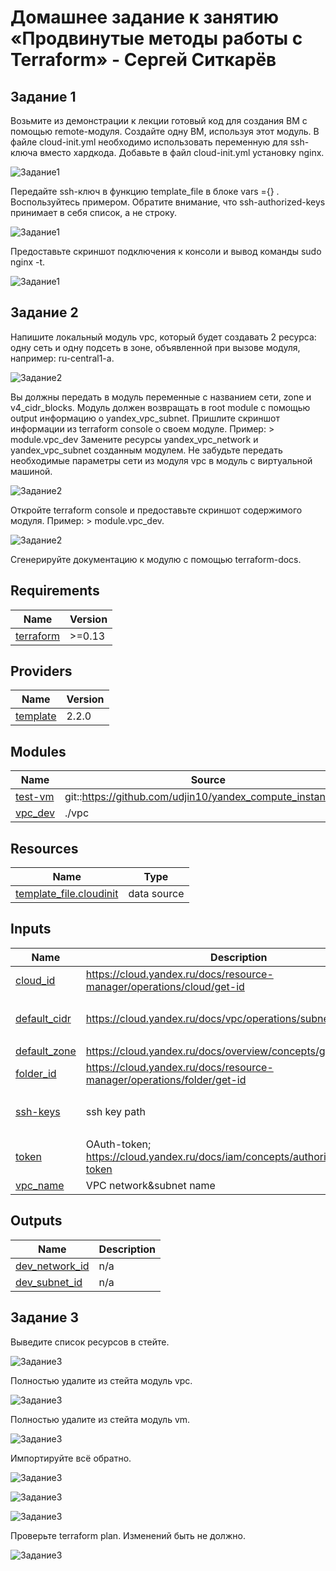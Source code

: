 # Домашнее задание к занятию «Продвинутые методы работы с Terraform» - Сергей Ситкарёв

## Задание 1

Возьмите из демонстрации к лекции готовый код для создания ВМ с помощью remote-модуля.
Создайте одну ВМ, используя этот модуль. В файле cloud-init.yml необходимо использовать переменную для ssh-ключа вместо хардкода.
Добавьте в файл cloud-init.yml установку nginx.

![Задание1](https://github.com/SSitkarev/terraform-04/blob/main/img/1.jpg)

Передайте ssh-ключ в функцию template_file в блоке vars ={} . Воспользуйтесь примером. Обратите внимание, что ssh-authorized-keys принимает в себя список, а не строку.

![Задание1](https://github.com/SSitkarev/terraform-04/blob/main/img/2-1.jpg)

Предоставьте скриншот подключения к консоли и вывод команды sudo nginx -t.

![Задание1](https://github.com/SSitkarev/terraform-04/blob/main/img/3.jpg)

## Задание 2

Напишите локальный модуль vpc, который будет создавать 2 ресурса: одну сеть и одну подсеть в зоне, объявленной при вызове модуля, например: ru-central1-a.

![Задание2](https://github.com/SSitkarev/terraform-04/blob/main/img/4.jpg)

Вы должны передать в модуль переменные с названием сети, zone и v4_cidr_blocks.
Модуль должен возвращать в root module с помощью output информацию о yandex_vpc_subnet. Пришлите скриншот информации из terraform console о своем модуле. Пример: > module.vpc_dev
Замените ресурсы yandex_vpc_network и yandex_vpc_subnet созданным модулем. Не забудьте передать необходимые параметры сети из модуля vpc в модуль с виртуальной машиной.

![Задание2](https://github.com/SSitkarev/terraform-04/blob/main/img/7.jpg)

Откройте terraform console и предоставьте скриншот содержимого модуля. Пример: > module.vpc_dev.

![Задание2](https://github.com/SSitkarev/terraform-04/blob/main/img/6.jpg)

Сгенерируйте документацию к модулю с помощью terraform-docs.

## Requirements

| Name | Version |
|------|---------|
| <a name="requirement_terraform"></a> [terraform](#requirement\_terraform) | >=0.13 |

## Providers

| Name | Version |
|------|---------|
| <a name="provider_template"></a> [template](#provider\_template) | 2.2.0 |

## Modules

| Name | Source | Version |
|------|--------|---------|
| <a name="module_test-vm"></a> [test-vm](#module\_test-vm) | git::https://github.com/udjin10/yandex_compute_instance.git | main |
| <a name="module_vpc_dev"></a> [vpc\_dev](#module\_vpc\_dev) | ./vpc | n/a |

## Resources

| Name | Type |
|------|------|
| [template_file.cloudinit](https://registry.terraform.io/providers/hashicorp/template/latest/docs/data-sources/file) | data source |

## Inputs

| Name | Description | Type | Default | Required |
|------|-------------|------|---------|:--------:|
| <a name="input_cloud_id"></a> [cloud\_id](#input\_cloud\_id) | https://cloud.yandex.ru/docs/resource-manager/operations/cloud/get-id | `string` | n/a | yes |
| <a name="input_default_cidr"></a> [default\_cidr](#input\_default\_cidr) | https://cloud.yandex.ru/docs/vpc/operations/subnet-create | `list(string)` | <pre>[<br>  "10.0.1.0/24"<br>]</pre> | no |
| <a name="input_default_zone"></a> [default\_zone](#input\_default\_zone) | https://cloud.yandex.ru/docs/overview/concepts/geo-scope | `string` | `"ru-central1-a"` | no |
| <a name="input_folder_id"></a> [folder\_id](#input\_folder\_id) | https://cloud.yandex.ru/docs/resource-manager/operations/folder/get-id | `string` | n/a | yes |
| <a name="input_ssh-keys"></a> [ssh-keys](#input\_ssh-keys) | ssh key path | `list(string)` | <pre>[<br>  "C:/Users/Sergey/.ssh/id_rsa.pub"<br>]</pre> | no |
| <a name="input_token"></a> [token](#input\_token) | OAuth-token; https://cloud.yandex.ru/docs/iam/concepts/authorization/oauth-token | `string` | n/a | yes |
| <a name="input_vpc_name"></a> [vpc\_name](#input\_vpc\_name) | VPC network&subnet name | `string` | `"develop"` | no |

## Outputs

| Name | Description |
|------|-------------|
| <a name="output_dev_network_id"></a> [dev\_network\_id](#output\_dev\_network\_id) | n/a |
| <a name="output_dev_subnet_id"></a> [dev\_subnet\_id](#output\_dev\_subnet\_id) | n/a |


## Задание 3

Выведите список ресурсов в стейте.

![Задание3](https://github.com/SSitkarev/terraform-04/blob/main/img/8.jpg)

Полностью удалите из стейта модуль vpc.

![Задание3](https://github.com/SSitkarev/terraform-04/blob/main/img/9.jpg)

Полностью удалите из стейта модуль vm.

![Задание3](https://github.com/SSitkarev/terraform-04/blob/main/img/10.jpg)

Импортируйте всё обратно. 

![Задание3](https://github.com/SSitkarev/terraform-04/blob/main/img/11.jpg)

![Задание3](https://github.com/SSitkarev/terraform-04/blob/main/img/12.jpg)

![Задание3](https://github.com/SSitkarev/terraform-04/blob/main/img/13.jpg)

Проверьте terraform plan. Изменений быть не должно.

![Задание3](https://github.com/SSitkarev/terraform-04/blob/main/img/14.jpg)